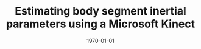 ---
title: "Estimating body segment inertial parameters using a Microsoft Kinect"
collection: publications
permalink: /publication/Ab-1
date: 1970-01-01
venue: 'Engineering'
citation: '<b>Kudzia P.</b> and Genevieve D., Estimating body segment inertial parameters using a Microsoft Kinect.<i> Ontario Biomechanics Conference.</i>. Barrie, ON, Canada <b>2015</b>'
---